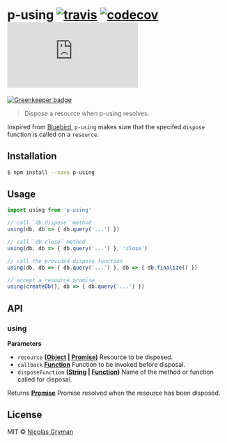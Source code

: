 # p-using [![travis][travis-image]][travis-url] [![codecov][codecov-image]][codecov-url] [![size][size-image]][size-url]

[![Greenkeeper badge](https://badges.greenkeeper.io/ngryman/p-using.svg)](https://greenkeeper.io/)

> Dispose a resource when p-using resolves.

[travis-image]: https://img.shields.io/travis/ngryman/p-using.svg?style=flat

[travis-url]: https://travis-ci.org/ngryman/p-using

[codecov-image]: https://img.shields.io/codecov/c/github/ngryman/p-using.svg

[codecov-url]: https://codecov.io/github/ngryman/p-using

[size-image]: http://img.badgesize.io/https://unpkg.com/p-using@1.0.0/dist/p-using.min.js?compression=gzip

[size-url]: https://unpkg.com/p-using@1.0.0/dist/p-using.min.js

Inspired from [Bluebird](http://bluebirdjs.com/docs/api/promise.using.html), `p-using` makes sure that the specifed `dispose` function is called on a `resource`.

## Installation

```sh
$ npm install --save p-using
```

## Usage

```js
import using from 'p-using'

// call `db.dispose` method
using(db, db => { db.query('...') })

// call `db.close` method
using(db, db => { db.query('...') }, 'close')

// call the provided dispose function
using(db, db => { db.query('...') }, db => { db.finalize() })

// accept a resource promise
using(createDb(), db => { db.query('...') })
```

## API

<!-- Generated by documentation.js. Update this documentation by updating the source code. -->

### using

**Parameters**

-   `resource` **([Object](https://developer.mozilla.org/en-US/docs/Web/JavaScript/Reference/Global_Objects/Object) \| [Promise](https://developer.mozilla.org/en-US/docs/Web/JavaScript/Reference/Global_Objects/Promise))** Resource to be disposed.
-   `callback` **[Function](https://developer.mozilla.org/en-US/docs/Web/JavaScript/Reference/Statements/function)** Function to be invoked before disposal.
-   `disposeFunction` **([String](https://developer.mozilla.org/en-US/docs/Web/JavaScript/Reference/Global_Objects/String) \| [Function](https://developer.mozilla.org/en-US/docs/Web/JavaScript/Reference/Statements/function))** Name of the method or function called for disposal.

Returns **[Promise](https://developer.mozilla.org/en-US/docs/Web/JavaScript/Reference/Global_Objects/Promise)** Promise resolved when the resource has been disposed.

## License

MIT © [Nicolas Gryman](http://ngryman.sh)
